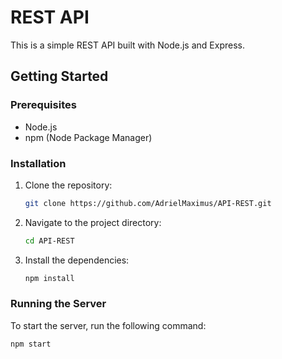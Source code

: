 # REST API

This is a simple REST API built with Node.js and Express.

## Getting Started

### Prerequisites

- Node.js
- npm (Node Package Manager)

### Installation

1. Clone the repository:
    ```sh
    git clone https://github.com/AdrielMaximus/API-REST.git
    ```
2. Navigate to the project directory:
    ```sh
    cd API-REST
    ```
3. Install the dependencies:
    ```sh
    npm install
    ```

### Running the Server

To start the server, run the following command:
```sh
npm start
```


